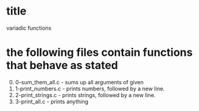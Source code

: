 # title
variadic functions

# the following files contain functions that behave as stated
0. 0-sum_them_all.c - sums up all arguments of given
1. 1-print_numbers.c -  prints numbers, followed by a new line.
2. 2-print_strings.c - prints strings, followed by a new line.
3. 3-print_all.c -  prints anything
